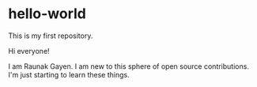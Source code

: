 # hello-world
This is my first repository.

Hi everyone!

I am Raunak Gayen. I am new to this sphere of open source contributions. I'm just starting to learn these things. 

